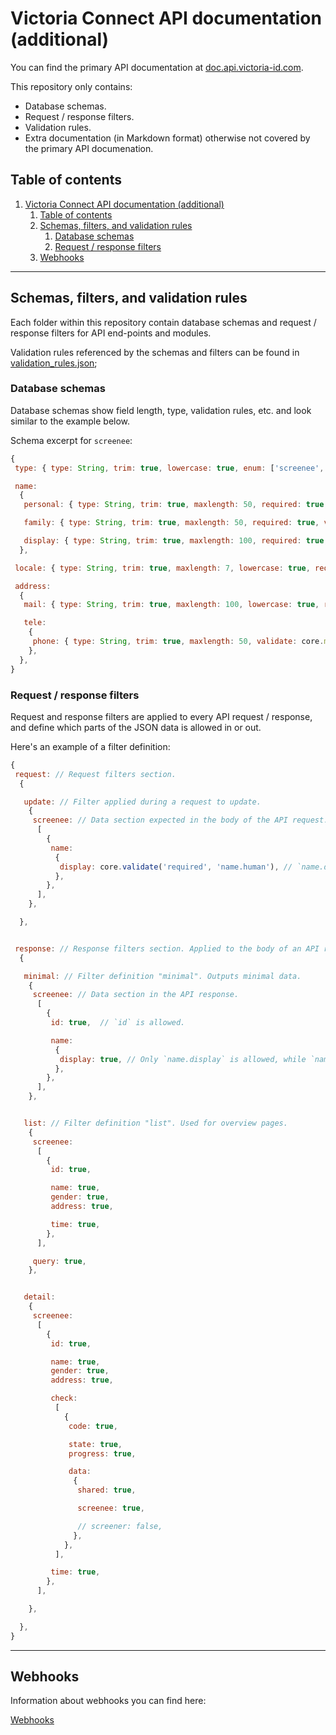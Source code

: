 # Victoria Connect API documentation (additional)

You can find the primary API documentation at [doc.api.victoria-id.com](https://doc.api.victoria-id.com/).

This repository only contains:

* Database schemas.
* Request / response filters.
* Validation rules.
* Extra documentation (in Markdown format) otherwise not covered by the primary API documenation.


## Table of contents

1. [Victoria Connect API documentation (additional)](#victoria-connect-api-documentation-additional)
   1. [Table of contents](#table-of-contents)
   2. [Schemas, filters, and validation rules](#schemas-filters-and-validation-rules)
      1. [Database schemas](#database-schemas)
      2. [Request / response filters](#request--response-filters)
   3. [Webhooks](#webhooks)


---


## Schemas, filters, and validation rules

Each folder within this repository contain database schemas and request / response filters for API end-points and modules.

Validation rules referenced by the schemas and filters can be found in [validation_rules.json](validation_rules.json);


### Database schemas

Database schemas show field length, type, validation rules, etc. and look similar to the example below.

Schema excerpt for `screenee`:

```javascript
{
 type: { type: String, trim: true, lowercase: true, enum: ['screenee', 'candidate', 'employee', 'client', 'customer'], required: true, default: 'candidate' },

 name:
  {
   personal: { type: String, trim: true, maxlength: 50, required: true, validate: core.mongodb.validate.name.human },

   family: { type: String, trim: true, maxlength: 50, required: true, validate: core.mongodb.validate.name.human },

   display: { type: String, trim: true, maxlength: 100, required: true, validate: core.mongodb.validate.name.human },
  },

 locale: { type: String, trim: true, maxlength: 7, lowercase: true, required: true, validate: core.mongodb.validate.locale },

 address:
  {
   mail: { type: String, trim: true, maxlength: 100, lowercase: true, required: true, index: true, validate: core.mongodb.validate.address.mail },

   tele:
    {
     phone: { type: String, trim: true, maxlength: 50, validate: core.mongodb.validate.address.tele },
    },
  },
}
```


### Request / response filters

Request and response filters are applied to every API request / response, and define which parts of the JSON data is allowed in or out.

Here's an example of a filter definition:

```javascript
{
 request: // Request filters section.
  {

   update: // Filter applied during a request to update.
    {
     screenee: // Data section expected in the body of the API request.
      [
        {
         name:
          {
           display: core.validate('required', 'name.human'), // `name.display` is required and expected to match name format. See `validation_rules.json`.
          },
        },
      ],
    },

  },


 response: // Response filters section. Applied to the body of an API response.
  {

   minimal: // Filter definition "minimal". Outputs minimal data.
    {
     screenee: // Data section in the API response.
      [
        {
         id: true,  // `id` is allowed.

         name:
          {
           display: true, // Only `name.display` is allowed, while `name.personal` and `name.family` are filtered out.
          },
        },
      ],
    },


   list: // Filter definition "list". Used for overview pages.
    {
     screenee:
      [
        {
         id: true,

         name: true,
         gender: true,
         address: true,

         time: true,
        },
      ],

     query: true,
    },


   detail:
    {
     screenee:
      [
        {
         id: true,

         name: true,
         gender: true,
         address: true,

         check:
          [
            {
             code: true,

             state: true,
             progress: true,

             data:
              {
               shared: true,

               screenee: true,

               // screener: false,
              },
            },
          ],

         time: true,
        },
      ],

    },

  },
}
```


---


## Webhooks

Information about webhooks you can find here:

[Webhooks](webhook/webhook_receiver.md)
